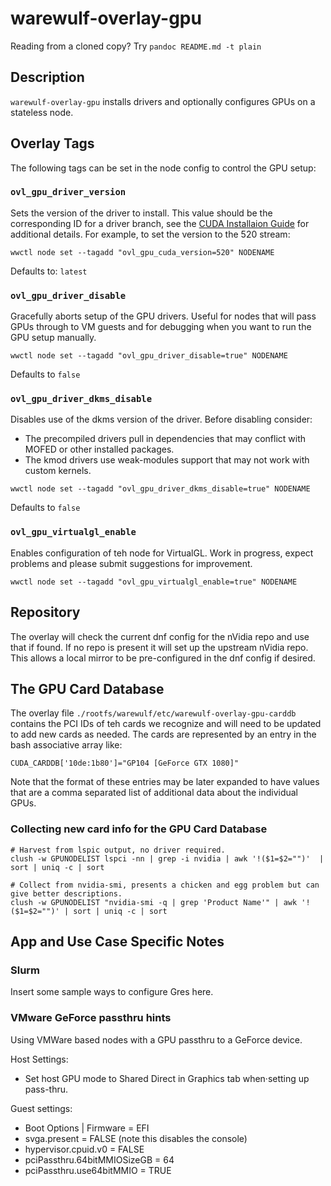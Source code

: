 # warewulf-overlay-gpu

Reading from a cloned copy? Try `pandoc README.md -t plain`

## Description

`warewulf-overlay-gpu` installs drivers and optionally configures GPUs on a stateless node.

## Overlay Tags

The following tags can be set in the node config to control the GPU setup:

### `ovl_gpu_driver_version`

Sets the version of the driver to install. This value should be the
corresponding ID for a driver branch, see the 
[CUDA Installaion Guide](https://docs.nvidia.com/cuda/cuda-installation-guide-linux/index.html#precompiled-streams-support-matrix) for additional details.
For example, to set the version to the 520 stream:

```
wwctl node set --tagadd "ovl_gpu_cuda_version=520" NODENAME
```

Defaults to: `latest`

### `ovl_gpu_driver_disable`

Gracefully aborts setup of the GPU drivers. Useful for nodes that will pass
GPUs through to VM guests and for debugging when you want to run the GPU setup
manually.

```
wwctl node set --tagadd "ovl_gpu_driver_disable=true" NODENAME
```

Defaults to `false`

### `ovl_gpu_driver_dkms_disable`

Disables use of the dkms version of the driver. Before disabling consider:

* The precompiled drivers pull in dependencies that may conflict with MOFED or other installed packages.
* The kmod drivers use weak-modules support that may not work with custom kernels.

```
wwctl node set --tagadd "ovl_gpu_driver_dkms_disable=true" NODENAME
```

Defaults to `false`

### `ovl_gpu_virtualgl_enable`

Enables configuration of teh node for VirtualGL. Work in progress, expect
problems and please submit suggestions for improvement.

```
wwctl node set --tagadd "ovl_gpu_virtualgl_enable=true" NODENAME
```

## Repository

The overlay will check the current dnf config for the nVidia repo and use that
if found. If no repo is present it will set up the upstream nVidia repo. This
allows a local mirror to be pre-configured in the dnf config if desired.

## The GPU Card Database

The overlay file `./rootfs/warewulf/etc/warewulf-overlay-gpu-carddb` contains
the PCI IDs of teh cards we recognize and will need to be updated to add new
cards as needed. The cards are represented by an entry in the bash associative array like:

```
CUDA_CARDDB['10de:1b80']="GP104 [GeForce GTX 1080]"
```
Note that the format of these entries may be later expanded to have values that
are a comma separated list of additional data about the individual GPUs.

### Collecting new card info for the GPU Card Database

```
# Harvest from lspic output, no driver required.
clush -w GPUNODELIST lspci -nn | grep -i nvidia | awk '!($1=$2="")'  | sort | uniq -c | sort

# Collect from nvidia-smi, presents a chicken and egg problem but can give better descriptions.
clush -w GPUNODELIST "nvidia-smi -q | grep 'Product Name'" | awk '!($1=$2="")' | sort | uniq -c | sort
```

## App and Use Case Specific Notes

### Slurm

Insert some sample ways to configure Gres here.

### VMware GeForce passthru hints

Using VMWare based nodes with a GPU passthru to a GeForce device.

Host Settings:

* Set host GPU mode to Shared Direct in Graphics tab when·setting up pass-thru.

Guest settings:

* Boot Options | Firmware = EFI
* svga.present = FALSE  (note this disables the console)
* hypervisor.cpuid.v0 = FALSE
* pciPassthru.64bitMMIOSizeGB = 64
* pciPassthru.use64bitMMIO = TRUE



